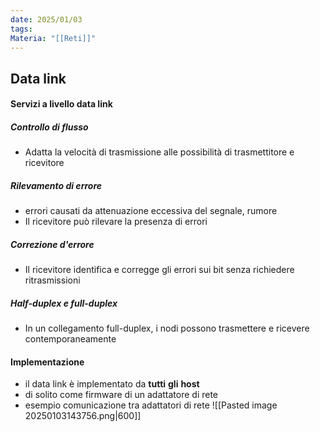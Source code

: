 ```yaml
---
date: 2025/01/03
tags: 
Materia: "[[Reti]]"
---
```

## Data link
#### Servizi a livello data link
##### Controllo di flusso
- Adatta la velocità di trasmissione alle possibilità di trasmettitore e ricevitore
##### Rilevamento di errore
- errori causati da attenuazione eccessiva del segnale, rumore
- Il ricevitore può rilevare la presenza di errori
##### Correzione d'errore
- Il ricevitore identifica e corregge gli errori sui bit senza richiedere ritrasmissioni
##### Half-duplex e full-duplex
- In un collegamento full-duplex, i nodi possono trasmettere e ricevere contemporaneamente
#### Implementazione
- il data link è implementato da **tutti** **gli** **host**
- di solito come firmware di un adattatore di rete
- esempio comunicazione tra adattatori di rete
![[Pasted image 20250103143756.png|600]]
